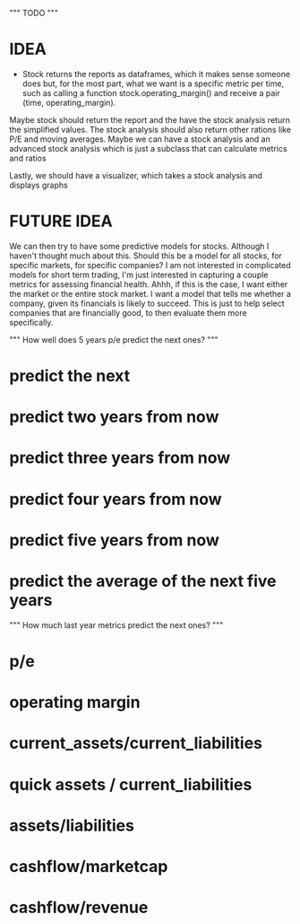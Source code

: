 """ TODO """

# IDEA
- Stock returns the reports as dataframes, which it makes sense someone does
but, for the most part, what we want is a specific metric per time, such as calling a function
stock.operating_margin() and receive a pair (time, operating_margin).

Maybe stock should return the report and the have the stock analysis return the simplified
values. The stock analysis should also return other rations like P/E and moving averages.
Maybe we can have a stock analysis and an advanced stock analysis which is just a subclass
that can calculate metrics and ratios

Lastly, we should have a visualizer, which takes a stock analysis and displays graphs


# FUTURE IDEA
We can then try to have some predictive models for stocks. Although I haven't thought much about this.
Should this be a model for all stocks, for specific markets, for specific companies?
I am not interested in complicated models for short term trading, I'm just interested in capturing a couple metrics 
for assessing financial health.
Ahhh, if this is the case, I want either the market or the entire stock market. I want a model
that tells me whether a company, given its financials is likely to succeed. This is just to help select companies
that are financially good, to then evaluate them more specifically.


""" How well does 5 years p/e predict the next ones? """

# predict the next

# predict two years from now

# predict three years from now

# predict four years from now

# predict five years from now

# predict the average of the next five years



""" How much last year metrics predict the next ones? """

# p/e
# operating margin
# current_assets/current_liabilities
# quick assets / current_liabilities
# assets/liabilities
# cashflow/marketcap
# cashflow/revenue
